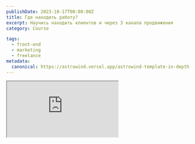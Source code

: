 ```yaml
---
publishDate: 2023-10-17T00:00:00Z
title: Где находить работу?
excerpt: Научись находить клиентов и через 3 канала продвижения
category: Course

tags:
  - front-end
  - marketing
  - freelance
metadata:
  canonical: https://astrowind.vercel.app/astrowind-template-in-depth
---
```


<iframe className="lg:aspect-video md:aspect-square aspect-[9/16] w-full rounded-md bg-slate-300 " src="https://drive.google.com/file/d/1kIkEHt2DXyQs_mX7czZ4KZgTaM-5LhfX/preview" allow="autoplay"></iframe>
